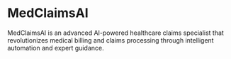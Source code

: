 # MedClaimsAI
MedClaimsAI is an advanced AI-powered healthcare claims specialist that revolutionizes medical billing and claims processing through intelligent automation and expert guidance.
